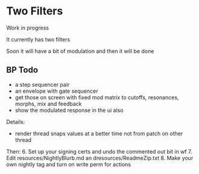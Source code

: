 # Two Filters

Work in progress

It currently has two filters

Soon it will have a bit of modulation and then it will be done

## BP Todo

- a step sequencer pair
- an envelope with gate sequencer
- get those on screen with fixed mod matrix to cutoffs, resonances, morphs, mix and feedback
- show the modulated response in the ui also 

Details:
- render thread snaps values at a better time not from patch on other thread

Then:
6. Set up your signing certs and undo the commented out bit in wf
7. Edit resources/NightlyBlurb.md an dresources/ReadmeZip.txt
8. Make your own nightly tag and turn on write perm for actions
